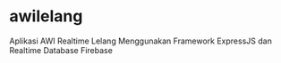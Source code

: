 # awilelang
Aplikasi AWI Realtime Lelang Menggunakan Framework ExpressJS dan Realtime Database Firebase
